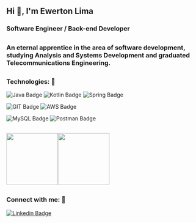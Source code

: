 
## Hi 👋, I'm Ewerton Lima

### Software Engineer / Back-end Developer
##
### An eternal apprentice in the area of ​​software development, studying Analysis and Systems Development and graduated Telecommunications Engineering.


##
### Technologies: 🔧

![Java Badge](https://img.shields.io/badge/Java-aa1117?style=for-the-badge&logo=java&logoColor=white)
![Kotlin Badge](https://img.shields.io/badge/Kotlin-F6891F?style=for-the-badge&logo=kotlin&logoColor=kotlin)
![Spring Badge](https://img.shields.io/badge/Spring-69b63e?style=for-the-badge&logo=spring&logoColor=white)

![GIT Badge](https://img.shields.io/badge/git-f05133?style=for-the-badge&logo=git&logoColor=white)
![AWS Badge](https://img.shields.io/badge/AWS-FF9900?style=for-the-badge&logo=amazon&logoColor=white)

![MySQL Badge](https://img.shields.io/badge/MySQL-57829e?style=for-the-badge&logo=mysql&logoColor=white)
![Postman Badge](https://img.shields.io/badge/Postman-fd6c35?style=for-the-badge&logo=postman&logoColor=white)




##
<a href="https://github.com/EwertonILima?tab=repositories"><img height="135px" src="https://github-readme-stats.vercel.app/api?username=EwertonILima&hide_title=true&hide_border=true&show_icons=true&include_all_commits=true&count_private=true&line_height=21&_color=9f9f9f&text_color=9f9f9f&icon_color=79ff97&bg_color=151515&theme=graywhite" /><!-- wi*quL3fcV --><img height="135px" src="https://github-readme-stats.vercel.app/api/top-langs/?username=EwertonILima&hide_title=false&hide_border=true&layout=compact&langs_count=7,Redventures-Movie-Quotes&text_color=9f9f9f&icon_color=79ff97&bg_color=151515&theme=graywhite" /></a>

##
### Connect with me: 🔗

[![Linkedin Badge](https://img.shields.io/badge/linkedin-%230077B5.svg?&style=for-the-badge&logo=linkedin&logoColor=white)](https://www.linkedin.com/in/ewertonilima/)
